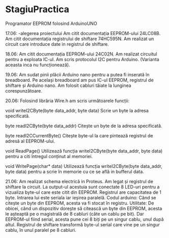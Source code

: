 # StagiuPractica
Programator EEPROM folosind ArduinoUNO


17.06:
-alegerea proiectului
Am citit documentația EEPROM-ului 24LC08B.
Am citit documentația registrului de shiftare 74HC595N.
Am realizat un circuit care introduce date in registrul de shiftare.

18.06:
Am citit documentația EEPROM-ului 24C02N.
Am realizat circuitul pentru a exploata IC-ul.
Am scris protocolul I2C pentru Arduino. (Varianta aceasta inca nu funcționează).

19.06:
Am sudat pinii plăcii Arduino nano pentru a putea fi inserată în breadboard.
Pe același breadboard am pus IC-ul EEPROM, registrul de shiftare și Arduino nano.
Am folosit cabluri tăiate la lunginea corespunzătoare.

20.06:
Folosind librăria Wire.h am scris următoarele funcții:

void writeI2CByte(byte data_addr, byte data)
Scrie un byte la adresa specificată.

byte readI2CByte(byte data_addr)
Citește un byte de la adresa specificată.

byte readI2CCurrentByte()
Citește byte-ul la care pintează registrul de adresă al EEPROM-ului.

void ReadPage()
Utilizează funcția writeI2CByte(byte data_addr, byte data) pentru a citi întregul conținut al memoriei.

void WritePage(char* data)
Utilizează funcția writeI2CByte(byte data_addr, byte data) pentru a scrie în memorie cu ce se află in bufferul data.

21.06:
Am realizat schema electrică in Proteus.
Am legat și registrul de shiftare la circuit. La output-ul acestuia sunt conectate 8 LED-uri pentru a vizualiza byte-ul care este citit din EEPROM.
Registrul are capacitatea de 1 byte. Intrarea lui este seriala iar ieșirea paralelă.
Codul arduino: Când se citește un byte din EEPROM, acesta va fi stocat în registru.
Utilitate: De obicei, când un dispozitiv dorește să citească un byte din EEPROM, acesta le așteaptă pe o magistrală de 8 cabluri (câte un cablu pe bit).
Dar EEPROM-ul fiind serial, acesta pune cei 8 biți pe un singur cablu, unul după altul.
Registrul de shiftare transformă byte-ul serial care vine pe un singur cablu, în unul paralel pe 8 cabluri.

